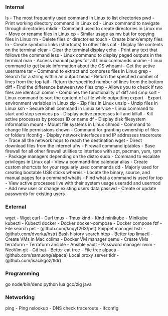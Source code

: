 
### Internal
ls - The most frequently used command in Linux to list directories
pwd - Print working directory command in Linux
cd - Linux command to navigate through directories
mkdir - Command used to create directories in Linux
mv - Move or rename files in Linux
cp - Similar usage as mv but for copying files in Linux
rm - Delete files or directories
touch - Create blank/empty files
ln - Create symbolic links (shortcuts) to other files
cat - Display file contents on the terminal
clear - Clear the terminal display
echo - Print any text that follows the command
less - Linux command to display paged outputs in the terminal
man - Access manual pages for all Linux commands
uname - Linux command to get basic information about the OS
whoami - Get the active username
tar - Command to extract and compress files in Linux
grep - Search for a string within an output
head - Return the specified number of lines from the top
tail - Return the specified number of lines from the bottom
diff - Find the difference between two files
cmp - Allows you to check if two files are identical
comm - Combines the functionality of diff and cmp
sort - Linux command to sort the content of a file while outputting
export - Export environment variables in Linux
zip - Zip files in Linux
unzip - Unzip files in Linux
ssh - Secure Shell command in Linux
service - Linux command to start and stop services
ps - Display active processes
kill and killall - Kill active processes by process ID or name
df - Display disk filesystem information
mount - Mount file systems in Linux
chmod - Command to change file permissions
chown - Command for granting ownership of files or folders
ifconfig - Display network interfaces and IP addresses
traceroute - Trace all the network hops to reach the destination
wget - Direct download files from the internet
ufw - Firewall command
iptables - Base firewall for all other firewall utilities to interface with
apt, pacman, yum, rpm - Package managers depending on the distro
sudo - Command to escalate privileges in Linux
cal - View a command-line calendar
alias - Create custom shortcuts for your regularly used commands
dd - Majorly used for creating bootable USB sticks
whereis - Locate the binary, source, and manual pages for a command
whatis - Find what a command is used for
top - View active processes live with their system usage
useradd and usermod - Add new user or change existing users data
passwd - Create or update passwords for existing users

### External
wget - Wget
curl - Curl
tmux - Tmux
kind - Kind
minikube - Minikube
kubectl - Kubectl
docker - Docker
docker-compose - Docker compose
fzf - File search
pet - (github.com/knqyf263/pet) Snippet manager
hstr - (github.com/dvorka/hstr) Bash history search
htop - Better top
limactl - Create VMs in Mac
colima - Docker VM manager
qemu - Create VMs
terraform - Terraform
ansible - Ansible
vault - Password manager
nvim - NeoVim
git - Git
bat - Better cat
tree - File tree
alpaca - (github.com/samuong/alpaca) Local proxy server 
tldr - (github.com/isacikgoz/tldr)

### Programming 
go
node/bin/deno
python
lua
gcc/zig
java

### Networking
ping - Ping
nslookup - DNS check
traceroute - 
ifconfig



